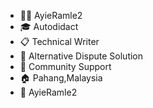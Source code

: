 - 👩‍💻 AyieRamle2
- 🎓 Autodidact
- 📋 Technical Writer
- 💼 Alternative Dispute Solution
- 🏢 Community Support
- 🏠 Pahang,Malaysia
- 💬 AyieRamle2

<!--
**AyieRamle3/AyieRamle3** is a ✨ _special_ ✨ repository because its `README.md` (this file) appears on your GitHub profile.
-->

